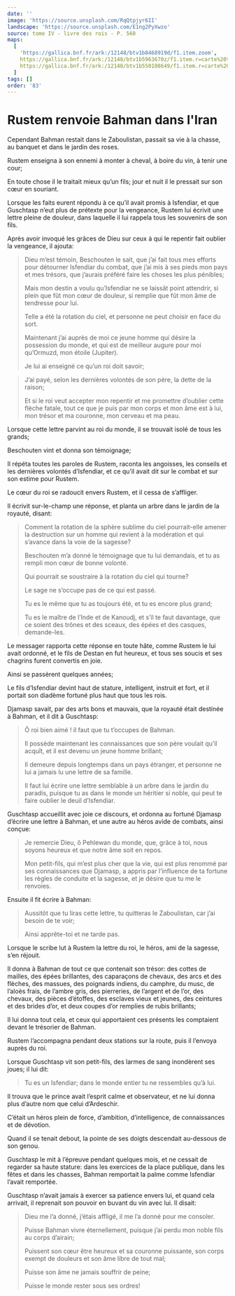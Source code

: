 ```yaml
---
date: ''
image: 'https://source.unsplash.com/RqQtpjyr6II'
landscape: 'https://source.unsplash.com/E1ng2PyXwzo'
source: tome IV - livre des rois - P. 560
maps:
  [
    'https://gallica.bnf.fr/ark:/12148/btv1b8468919d/f1.item.zoom',
    https://gallica.bnf.fr/ark:/12148/btv1b5963670z/f1.item.r=carte%20touran.zoom,
    https://gallica.bnf.fr/ark:/12148/btv1b550108649/f1.item.r=carte%20touran.zoom,
  ]
tags: []
order: '83'
---
```


# Rustem renvoie Bahman dans l'Iran

Cependant Bahman restait dans le Zaboulistan, passait sa vie à la chasse, au banquet et dans le jardin des roses.

Rustem enseigna à son ennemi à monter à cheval, à boire du vin, à tenir une cour;

En toute chose il le traitait mieux qu’un fils; jour et nuit il le pressait sur son cœur en souriant.

Lorsque les faits eurent répondu à ce qu’il avait promis à Isfendiar, et que Guschtasp n’eut plus de prétexte pour la vengeance, Rustem lui écrivit une lettre pleine de douleur, dans laquelle il lui rappela tous les souvenirs de son fils.

Après avoir invoqué les grâces de Dieu sur ceux à qui le repentir fait oublier la vengeance, il ajouta:

> Dieu m’est témoin, Beschouten le sait, que j’ai fait tous mes efforts pour détourner Isfendiar du combat, que j’ai mis à ses pieds mon pays et mes trésors, que j’aurais préféré faire les choses les plus pénibles;
>
> Mais mon destin a voulu qu’Isfendiar ne se laissât point attendrir, si plein que fût mon cœur de douleur, si remplie que fût mon âme de tendresse pour lui.
>
> Telle a été la rotation du ciel, et personne ne peut choisir en face du sort.
>
> Maintenant j’ai auprès de moi ce jeune homme qui désire la possession du monde, et qui est de meilleur augure pour moi qu’Ormuzd, mon étoile (Jupiter).
>
> Je lui ai enseigné ce qu’un roi doit savoir;

> J’ai payé, selon les dernières volontés de son père, la dette de la raison;
>
> Et si le roi veut accepter mon repentir et me promettre d’oublier cette flèche fatale, tout ce que je puis par mon corps et mon âme est à lui, mon trésor et ma couronne, mon cerveau et ma peau.

Lorsque cette lettre parvint au roi du monde, il se trouvait isolé de tous les grands;

Beschouten vint et donna son témoignage;

Il répéta toutes les paroles de Rustem, raconta les angoisses, les conseils et les dernières volontés d’Isfendiar, et ce qu’il avait dit sur le combat et sur son estime pour Rustem.

Le cœur du roi se radoucit envers Rustem, et il cessa de s’affliger.

Il écrivit sur-le-champ une réponse, et planta un arbre dans le jardin de la royauté, disant:

> Comment la rotation de la sphère sublime du ciel pourrait-elle amener la destruction sur un homme qui revient à la modération et qui s’avance dans la voie de la sagesse?
>
> Beschouten m’a donné le témoignage que tu lui demandais, et tu as rempli mon cœur de bonne volonté.
>
> Qui pourrait se soustraire à la rotation du ciel qui tourne?
>
> Le sage ne s’occupe pas de ce qui est passé.
>
> Tu es le même que tu as toujours été, et tu es encore plus grand;
>
> Tu es le maître de l’Inde et de Kanoudj, et s’il te faut davantage, que ce soient des trônes et des sceaux, des épées et des casques, demande-les.

Le messager rapporta cette réponse en toute hâte, comme Rustem le lui avait ordonné, et le fils de Destan en fut heureux, et tous ses soucis et ses chagrins furent convertis en joie.

Ainsi se passèrent quelques années;

Le fils d’Isfendiar devint haut de stature, intelligent, instruit et fort, et il portait son diadème fortuné plus haut que tous les rois.

Djamasp savait, par des arts bons et mauvais, que la royauté était destinée à Bahman, et il dit à Guschtasp:

> Ô roi bien aimé ! il faut que tu t’occupes de Bahman.
>
> Il possède maintenant les connaissances que son père voulait qu’il acquît, et il est devenu un jeune homme brillant;
>
> Il demeure depuis longtemps dans un pays étranger, et personne ne lui a jamais lu une lettre de sa famille.
>
> Il faut lui écrire une lettre semblable à un arbre dans le jardin du paradis, puisque tu as dans le monde un héritier si noble, qui peut te faire oublier le deuil d’Isfendiar.

Guschtasp accueillit avec joie ce discours, et ordonna au fortuné Djamasp d’écrire une lettre à Bahman, et une autre au héros avide de combats, ainsi conçue:

> Je remercie Dieu, ô Pehlewan du monde, que, grâce à toi, nous soyons heureux et que notre âme soit en repos.
>
> Mon petit-fils, qui m’est plus cher que la vie, qui est plus renommé par ses connaissances que Djamasp, a appris par l’influence de ta fortune les règles de conduite et la sagesse, et je désire que tu me le renvoies.

Ensuite il fit écrire à Bahman:

> Aussitôt que tu liras cette lettre, tu quitteras le Zaboulistan, car j’ai besoin de te voir;
>
> Ainsi apprête-toi et ne tarde pas.

Lorsque le scribe lut à Rustem la lettre du roi, le héros, ami de la sagesse, s’en réjouit.

Il donna à Bahman de tout ce que contenait son trésor: des cottes de mailles, des épées brillantes, des caparaçons de chevaux, des arcs et des flèches, des massues, des poignards indiens, du camphre, du musc, de l’aloès frais, de l’ambre gris, des pierreries, de l’argent et de l’or, des chevaux, des pièces d’étoffes, des esclaves vieux et jeunes, des ceintures et des brides d’or, et deux coupes d’or remplies de rubis brillants;

Il lui donna tout cela, et ceux qui apportaient ces présents les comptaient devant le trésorier de Bahman.

Rustem l’accompagna pendant deux stations sur la route, puis il l’envoya auprès du roi.

Lorsque Guschtasp vit son petit-fils, des larmes de sang inondèrent ses joues; il lui dit:

> Tu es un Isfendiar; dans le monde entier tu ne ressembles qu’à lui.

Il trouva que le prince avait l’esprit calme et observateur, et ne lui donna plus d’autre nom que celui d’Ardeschir.

C’était un héros plein de force, d’ambition, d’intelligence, de connaissances et de dévotion.

Quand il se tenait debout, la pointe de ses doigts descendait au-dessous de son genou.

Guschtasp le mit à l’épreuve pendant quelques mois, et ne cessait de regarder sa haute stature: dans les exercices de la place publique, dans les fêtes et dans les chasses, Bahman remportait la palme comme Isfendiar l’avait remportée.

Guschtasp n’avait jamais à exercer sa patience envers lui, et quand cela arrivait, il reprenait son pouvoir en buvant du vin avec lui. Il disait:

> Dieu me l’a donné, j’étais affligé, il me l’a donné pour me consoler.
>
> Puisse Bahman vivre éternellement, puisque j’ai perdu mon noble fils au corps d’airain;
>
> Puissent son cœur être heureux et sa couronne puissante, son corps exempt de douleurs et son âme libre de tout mal;
>
> Puisse son âme ne jamais souffrir de peine;
>
> Puisse le monde rester sous ses ordres!
